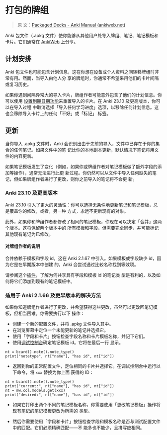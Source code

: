 # 打包的牌组

> 原
> 文：[Packaged Decks - Anki Manual (ankiweb.net)](https://docs.ankiweb.net/importing/packaged-decks.html)

<!-- toc -->

Anki 包文件（.apkg 文件）使你能够从其他用户处导入牌组、笔记、笔记模板和卡片。它们通常在
[AnkiWeb](https://ankiweb.net/shared/decks) 上分享。

## 计划安排

Anki 包文件也可能包含计划信息，这在你想在设备或个人资料之间转移牌组时非常有用。然而，当导入由他人分
享的牌组时，你通常不希望采用他们的卡片间隔或复习历史。

如果你遇到间隔异常大的导入卡片，牌组作者可能意外包含了他们的计划信息。你可以使用
[设置到期日期功能](../browsing.md#卡片)来重置导入的卡片。在 Anki 23.10 及更高版本，你可以在导入过程
中取消选择「导入任何学习进度」选项，以移除任何计划信息。这也会移除导入卡片上的任何「不好」或「标记」
标签。

## 更新

当你导入 .apkg 文件时，Anki 会识别出由于先前的导入，文件中已存在于你的集合的任何笔记。如果文件中的笔
记比你的本地副本更新，默认情况下笔记将用文件的内容更新。

如果笔记模板发生了变化（例如，如果你或牌组作者对笔记模板做了额外字段的添加等操作），通常无法进行此更
新过程。你仍然可以从文件中导入任何缺失的笔记，但如果牌组作者进行了更改，则你之前导入的笔记将不会更
新。

### Anki 23.10 及更高版本

Anki 23.10 引入了更大的灵活性：你可以选择无条件地更新笔记和笔记模板，总是覆盖你的修改，或者，另一种
方式，永远不更新现有的对象。

此外，如果你和牌组作者都修改了相同的笔记模板，你现在可以决定「合并」这两个版本。这将保留两个版本中的
所有模板和字段，但需要完全同步，并可能标记其他现有笔记为已修改。

#### 对牌组作者的说明

合并依赖于模板和字段 id，这在 Anki 2.1.67 中引入。如果模板或字段缺少 id，因为它是在早期版本中创建
的，Anki 会尝试通过比较名称找到等效项。

请参阅这个[插件](https://ankiweb.net/shared/info/2063785767)，了解为何共享具有字段和模板 id 的笔记类
型是有利的，以及如何将它们添加到现有的笔记模板中。

### 适用于 Anki 2.1.66 及更早版本的解决方法

如果你知道牌组作者进行了更改，并希望获得这些更改，虽然可以更改回笔记模板，但相当困难。你需要执行以下
操作：

- 创建一个新的配置文件，并将 .apkg 文件导入其中。
- 在浏览屏幕中定位一个未能更新的笔记并选择它。
- 使用「字段和卡片」按钮检查字段名称和卡片模板名称，并记下它们。
- 使用[调试控制台](https://docs.ankiweb.net/misc.html#debug-console)确定笔记模板 id。它将在最后一行
  显示。

```
nt = bcard().note().note_type()
print("notetype", nt["name"], "has id", nt["id"])
```

- 返回到你的正常配置文件，定位相同的卡片并选择它。在调试控制台中运行以下命令，将 `xxx` 替换为你上面
  获得的 ID：

```
nt = bcard().note().note_type()
print("current:", nt["name"], "has id", nt["id"])
nt = mw.col.models.get(xxx)
print("desired:", nt["name"], "has id", nt["id"])
```

- 如果它打印出两个不同的笔记模板名称，你需要使用「更改笔记模板」操作将现有笔记的笔记模板更改为所需的
  类型。

- 然后你需要使用「字段和卡片」按钮检查字段和模板名称是否与测试配置文件中的匹配。它们必须精确匹配——不
  能多也不能少，且拼写应相同。
